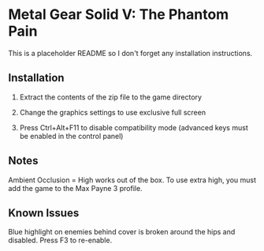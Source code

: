 Metal Gear Solid V: The Phantom Pain
====================================

This is a placeholder README so I don't forget any installation instructions.

Installation
------------
1. Extract the contents of the zip file to the game directory

2. Change the graphics settings to use exclusive full screen

3. Press Ctrl+Alt+F11 to disable compatibility mode (advanced keys must be enabled in the control panel)

Notes
-----
Ambient Occlusion = High works out of the box. To use extra high, you must add the game to the Max Payne 3 profile.

Known Issues
------------
Blue highlight on enemies behind cover is broken around the hips and disabled. Press F3 to re-enable.
